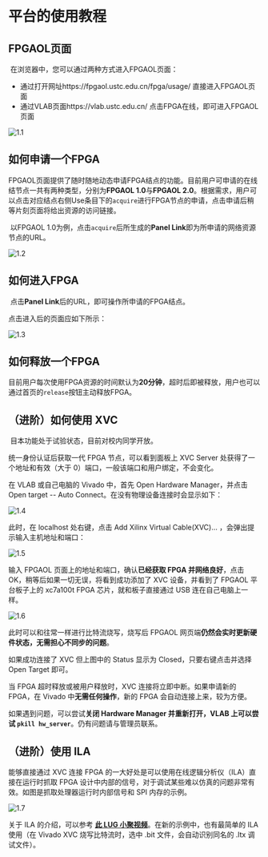 #  平台的使用教程



## FPGAOL页面

​		在浏览器中，您可以通过两种方式进入FPGAOL页面：

- 通过打开网址https://fpgaol.ustc.edu.cn/fpga/usage/ 直接进入FPGAOL页面
- 通过VLAB页面https://vlab.ustc.edu.cn/ 点击FPGA在线，即可进入FPGAOL页面

![1.1](./picture/平台的使用教程/1.png)



## 如何申请一个FPGA

​		FPGAOL页面提供了随时随地动态申请FPGA结点的功能。目前用户可申请的在线结节点一共有两种类型，分别为**FPGAOL 1.0**与**FPGAOL 2.0**。根据需求，用户可以点击对应结点右侧Use条目下的`acquire`进行FPGA节点的申请，点击申请后稍等片刻页面将给出资源的访问链接。

​		以FPGAOL 1.0为例，点击`acquire`后所生成的**Panel Link**即为所申请的网络资源节点的URL。

![1.2](./picture/平台的使用教程/2.png)

## 如何进入FPGA

​		点击**Panel Link**后的URL，即可操作所申请的FPGA结点。

点击进入后的页面应如下所示：

![1.3](./picture/平台的使用教程/3.png)

## 如何释放一个FPGA

​		目前用户每次使用FPGA资源的时间默认为**20分钟**，超时后即被释放，用户也可以通过首页的`release`按钮主动释放FPGA。



## （进阶）如何使用 XVC

​		目本功能处于试验状态，目前对校内同学开放。

统一身份认证后获取一代 FPGA 节点，可以看到面板上 XVC Server 处获得了一个地址和有效（大于 0）端口，一般该端口和用户绑定，不会变化。

在 VLAB 或自己电脑的 Vivado 中，首先 Open Hardware Manager，并点击 Open target -- Auto Connect。在没有物理设备连接时会显示如下：

![1.4](./picture/平台的使用教程/4.png)

此时，在 localhost 处右键，点击 Add Xilinx Virtual Cable(XVC)... ，会弹出提示输入主机地址和端口：

![1.5](./picture/平台的使用教程/5.png)

输入 FPGAOL 页面上的地址和端口，确认**已经获取 FPGA 并网络良好**，点击 OK，稍等后如果一切无误，将看到成功添加了 XVC 设备，并看到了 FPGAOL 平台板子上的 xc7a100t FPGA 芯片，就和板子直接通过 USB 连在自己电脑上一样。

![1.6](./picture/平台的使用教程/6.png)

此时可以和往常一样进行比特流烧写，烧写后 FPGAOL 网页端**仍然会实时更新硬件状态，无需担心不同步的问题**。

如果成功连接了 XVC 但上图中的 Status 显示为 Closed，只要右键点击并选择 Open Target 即可。

当 FPGA 超时释放或被用户释放时，XVC 连接将立即中断。如果申请新的 FPGA，在 Vivado 中**无需任何操作**，新的 FPGA 会自动连接上来，较为方便。

如果遇到问题，可以尝试**关闭 Hardware Manager 并重新打开，VLAB 上可以尝试 `pkill hw_server`**。仍有问题请与管理员联系。

## （进阶）使用 ILA

能够直接通过 XVC 连接 FPGA 的一大好处是可以使用在线逻辑分析仪（ILA）直接在运行时抓取 FPGA 设计中内部的信号，对于调试某些难以仿真的问题非常有效。如图是抓取处理器运行时内部信号和 SPI 内存的示例。

![1.7](./picture/平台的使用教程/7.png)

关于 ILA 的介绍，可以参考 [**此 LUG 小聚视频**](https://ftp.lug.ustc.edu.cn/weekly_party/2020.12.13_%E6%97%A0%E4%B8%BB%E9%A2%98%E5%B0%8F%E8%81%9A/Video/4.mp4)。在新的示例中，也有最简单的 ILA 使用（在 Vivado XVC 烧写比特流时，选中 .bit 文件，会自动识别同名的 .ltx 调试文件）。